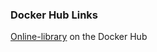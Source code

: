 ### Docker Hub Links
[Online-library](https://hub.docker.com/r/anattoly/online-library) on the Docker Hub
